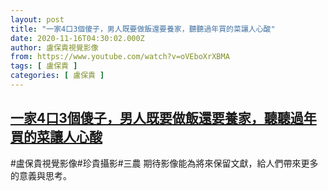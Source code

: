 ```yaml
---
layout: post
title: "一家4口3個傻子，男人既要做飯還要養家，聽聽過年買的菜讓人心酸"
date: 2020-11-16T04:30:02.000Z
author: 盧保貴視覺影像
from: https://www.youtube.com/watch?v=oVEboXrXBMA
tags: [ 盧保貴 ]
categories: [ 盧保貴 ]
---
```

<!--1605501002000-->
[一家4口3個傻子，男人既要做飯還要養家，聽聽過年買的菜讓人心酸](https://www.youtube.com/watch?v=oVEboXrXBMA)
------

<div>
#盧保貴視覺影像#珍貴攝影#三農 期待影像能為將來保留文獻，給人們帶來更多的意義與思考。
</div>
